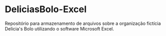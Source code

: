 # DeliciasBolo-Excel
Repositório para armazenamento de arquivos sobre a organização fictícia Delicia's Bolo utilizando o software Microsoft Excel.
